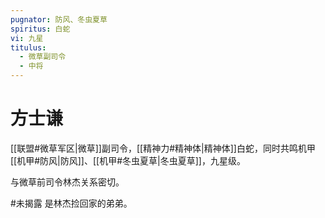 ```yaml
---
pugnator: 防风、冬虫夏草
spiritus: 白蛇
vi: 九星
titulus:
  - 微草副司令
  - 中将
---
```


# 方士谦

[[联盟#微草军区|微草]]副司令，[[精神力#精神体|精神体]]白蛇，同时共鸣机甲[[机甲#防风|防风]]、[[机甲#冬虫夏草|冬虫夏草]]，九星级。

与微草前司令林杰关系密切。

#未揭露 是林杰捡回家的弟弟。
